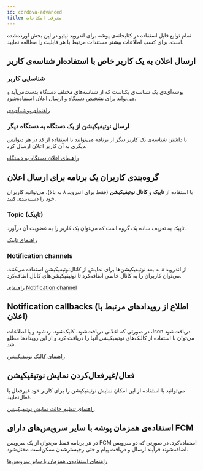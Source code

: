 ```yaml
---
id: cordova-advanced
title: معرفی امکانات
---
```


تمام توابع قابل استفاده در کتابخانه‌ی پوشه برای اندروید نیتیو در این بخش آورده‌شده است. برای کسب اطلاعات بیشتر مستندات مرتبط با هر قابلیت را مطالعه نمایید.


## ارسال اعلان به یک کاربر خاص با استفاده‌از شناسه‌ی کاربر

### شناسایی کاربر

پوشه‌آی‌دی یک شناسه‌ی یکتاست که از شناسه‌های مختلف دستگاه بدست‌می‌آید و می‌تواند برای تشخیص دستگاه و ارسال اعلان استفاده‌شود.

[راهنمای پوشه‌آی‌دی](/docs/cordova/cordova-pusheid)

### ارسال نوتیفیکیشن از یک دستگاه به دستگاه دیگر

با داشتن شناسه‌ی یک کاربر دیگر از برنامه می‌توانید با استفاده از کد در هر دیوایس دیگری به آن کاربر اعلان ارسال کرد.

[راهنمای اعلان دستگاه به دستگاه](/docs/cordova/cordova-d2d)



## گروه‌بندی کاربران یک برنامه برای ارسال اعلان

با استفاده از **تاپیک** و **کانال نوتیفیکیشن** (فقط برای اندروید ۸ به بالا)، می‌توانید کاربران خود را دسته‌بندی کنید.

### Topic (تاپیک)

تاپیک به تعریف ساده یک گروه است که می‌توان یک کاربر را به عضویت آن درآورد.

[راهنمای تاپیک](/docs/cordova/cordova-topic)

### Notification channels

از اندروید ۸ به بعد نوتیفیکیشن‌ها برای نمایش از کانال‌نوتیفیکیشن استفاده می‌کنند. می‌توان کاربران را به کانال خاصی اضافه‌کرد تا نوتیفیکیشن‌های کانال اضافه‌کرد.

[راهنمای Notification channel](/docs/cordova/cordova-channel)

## Notification callbacks (اطلاع از رویدادهای مرتبط با اعلان‌)

در صورتی که اعلانی دریافت‌شود، کلیک‌شود، ردشود و یا اطلاعات Json دریافت‌شود می‌توان با استفاده از کالبک‌های نوتیفیکیشن آنها را دریافت کرد و از این رویدادها مطلع شد.

[راهنمای کالبک نوتیفیکیشن](/docs/cordova/cordova-listener)

## فعال/غیرفعال‌کردن نمایش نوتیفیکیشن
می‌توانید با استفاده از این امکان نمایش نوتیفیکیشن را برای کاربر خود غیرفعال یا فعال‌نمایید.

[راهنمای تنظیم حالت نمایش نوتیفیکیشن](/docs/cordova/cordova-disable)


## استفاده‌ی همزمان پوشه با سایر سرویس‌های دارای FCM

در هر برنامه فقط می‌توان از یک سرویس FCM استفاده‌کرد. در صورتی که دو سرویس اضافه‌شوند فرآیند ارسال و دریافت پیام و حتی رجیسترشدن ممکن‌است مختل‌شود.

[راهنمای استفاده‌ی همزمان با سایر سرویس‌ها](/docs/cordova/cordova-fcm)